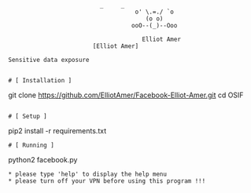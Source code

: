                               _     _
                                        o' \.=./ `o
                                           (o o)          
                                       ooO--(_)--Ooo
                                       
                                          Elliot Amer
                            [Elliot Amer]
```
Sensitive data exposure


# [ Installation ]
```
git clone https://github.com/ElliotAmer/Facebook-Elliot-Amer.git
cd OSIF

```

# [ Setup ]
```
pip2 install -r requirements.txt
```
# [ Running ]
```
python2 facebook.py
```
* please type 'help' to display the help menu
* please turn off your VPN before using this program !!!
